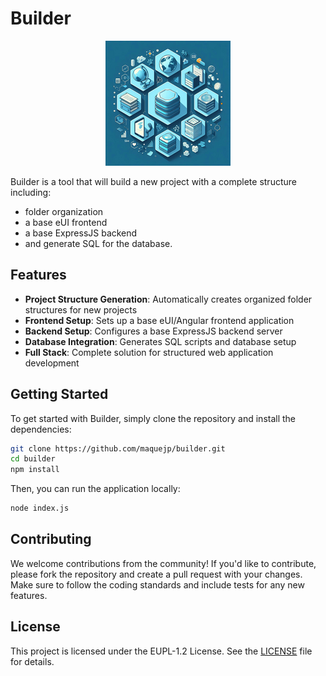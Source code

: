 # Builder

<p align="center">
  <img src="materials/cli-logo.png" alt="Builder CLI Logo">
</p>

Builder is a tool that will build a new project with a complete structure including:

- folder organization
- a base eUI frontend
- a base ExpressJS backend
- and generate SQL for the database.

## Features

- **Project Structure Generation**: Automatically creates organized folder structures for new projects
- **Frontend Setup**: Sets up a base eUI/Angular frontend application
- **Backend Setup**: Configures a base ExpressJS backend server
- **Database Integration**: Generates SQL scripts and database setup
- **Full Stack**: Complete solution for structured web application development

## Getting Started

To get started with Builder, simply clone the repository and install the dependencies:

```bash
git clone https://github.com/maquejp/builder.git
cd builder
npm install
```

Then, you can run the application locally:

```bash
node index.js
```

## Contributing

We welcome contributions from the community! If you'd like to contribute, please fork the repository and create a pull request with your changes. Make sure to follow the coding standards and include tests for any new features.

## License

This project is licensed under the EUPL-1.2 License. See the [LICENSE](LICENSE) file for details.
